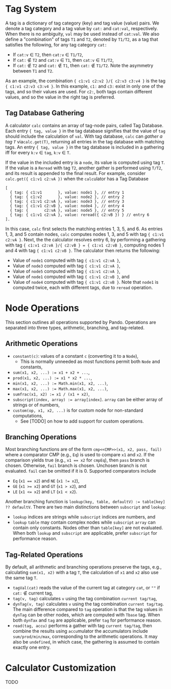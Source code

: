 # Tag System

A tag is a dictionary of tag category (key) and tag value (value) pairs.
We denote a tag category and a tag value by `cat:` and `cat:val`, respectively.
When there is no ambiguity, `val` may be used instead of `cat:val`.
We also define a "combination" of tags `T1` and `T2`, denoted by `T1/T2`, as a tag that satisfies the following, for any tag category `cat:`
- If `cat:v` ∈ `T2`, then `cat:v` ∈ `T1/T2`,
- If `cat:` ∉ `T2` and `cat:v` ∈ `T1`, then `cat:v` ∈ `T1/T2`,
- If `cat:` ∉ `T2` and `cat:` ∉ `T1`, then `cat:` ∉ `T1/T2`.
Note the asymmetry between `T1` and `T2`.

As an example, the combination `{ c1:v1 c2:v2 }/{ c2:v3 c3:v4 }` is the tag `{ c1:v1 c2:v3 c3:v4 }`.
In this example, `c1:` and `c3:` exist in only one of the tags, and so their values are used.
For `c2:`, both tags contain different values, and so the value in the right tag is preferred.

## Tag Database Gathering

A calculator `calc` contains an array of tag-node pairs, called Tag Database.
Each entry `{ tag, value }` in the tag database signifies that the value of `tag` should include the calculation of `val`.
With tag database, `calc` can *gather a tag `T`* via`calc.get(T)`, returning all entries in the tag database with matching tags.
An entry `{ tag, value }` in the tag database is included in a gathering iff for every `k:v` ∈ `tag`, `k:v` ∈ `T`.

If the value in the included entry is a `node`, its value is computed using tag `T`.
If the value is a `Reread` with tag `T2`, another gather is performed using `T/T2`, and its result is appended to the final result.
For example, consider `calc.get({ c1:v1 c2:vA })` when the `calc`ulator has a Tag Database
```
[
  { tag: { c1:v1       }, value: node1 }, // entry 1
  { tag: { c1:v2       }, value: node2 }, // entry 2
  { tag: { c1:v1 c2:vA }, value: node3 }, // entry 3
  { tag: { c1:v1 c2:vB }, value: node4 }, // entry 4
  { tag: {       c2:vA }, value: node5 }, // entry 5
  { tag: { c1:v1 c2:vA }, value: reread({ c2:vB }) } // entry 6
].
```
In this case, `calc` first selects the matching entries 1, 3, 5, and 6.
As entries 1, 3, and 5 contain nodes, `calc` computes nodes 1, 3, and 5 with tag `{ c1:v1 c2:vA }`.
Next, the the calculator resolves entry 6, by performing a gathering with tag `{ c1:v1 c2:vA }/{ c2:vB } = { c1:v1 c2:vB }`, computing nodes 1 and 4 with tag `{ c1:v1 c2:vB }`.
The calculator then returns the following:
- Value of `node1` computed with tag `{ c1:v1 c2:vA }`,
- Value of `node3` computed with tag `{ c1:v1 c2:vA }`,
- Value of `node5` computed with tag `{ c1:v1 c2:vA }`,
- Value of `node1` computed with tag `{ c1:v1 c2:vB }`, and
- Value of `node4` computed with tag `{ c1:v1 c2:vB }`.
Note that `node1` is computed twice, each with different tags, due to `reread` operation.

# Node Operations

This section outlines all operations supported by Pando.
Operations are separated into three types, arithmetic, branching, and tag-related.

## Arithmetic Operations

- `constant(c)`: values of a constant `c` (converting it to a `Node`),
  - This is normally unneeded as most functions permit both `Node` and constants,
- `sum(x1, x2, ...) := x1 + x2 + ...`,
- `prod(x1, x2, ...) := x1 * x2 * ...`,
- `min(x1, x2, ...) := Math.min(x1, x2, ...)`,
- `max(x1, x2, ...) := Math.max(x1, x2, ...)`,
- `sumfrac(x1, x2) := x1 / (x1 + x2)`,
- `subscript(index, array) := array[index]`. `array` can be either array of strings or of numbers,
- `custom(op, x1, x2, ...)` is for custom node for non-standard computations,
  - See [TODO] on how to add support for custom operations.

## Branching Operations 

Most branching functions are of the form `cmp<<CMP>>(x1, x2, pass, fail)` where a comparator CMP (e.g., `Eq`) is used to compare `x1` and `x2`.
If the comparison yields true (e.g., `x1 == x2` for `cmpEq`), then `pass` branch is chosen. Otherwise, `fail` branch is chosen.
Unchosen branch is not evaluated.
`fail` can be omitted if it is 0.
Supported comparators include
- `Eq` (`x1 == x2`) and `NE` (`x1 != x2`),
- `GE` (`x1 >= x2`) and `GT` (`x1 > x2`), and
- `LE` (`x1 <= x2`) and `LT` (`x1 < x2`).

Another branching function is `lookup(key, table, defaultV) := table[key] ?? defaultV`.
There are two main distinctions between `subscript` and `lookup`:
- `lookup` indices are strings while `subscript` indices are numbers, and
- `lookup` `table` may contain complex nodes while `subscript` `array` can contain only constants.
Nodes other than `table[key]` are not evaluated.
When both `lookup` and `subscript` are applicable, prefer `subscript` for performance reason.

## Tag-Related Operations 

By default, all arithmetic and branching operations preserve the tags, e.g., calculating `sum(x1, x2)` with a tag `T`, the calculation of `x1` and `x2` also use the same tag `T`.

- `tagVal(cat)` reads the value of the current tag at category `cat`, or `""` if `cat:` ∉ current tag,
- `tag(v, tag)` calculates `v` using the tag combination `current tag/tag`,
- `dynTag(v, tag)` calculates `v` using the tag combination `current tag/tag`. The main difference compared to `tag` operation is that the tag values in `dynTag` can be other nodes, which are computed with `Tbase` tag. When both `dynTax` and `tag` are applicable, prefer `tag` for performance reason.
- `read(tag, accu)` performs a gather with tag `current tag/tag`, then combine the results using `accu`mulator the accumulators include `sum/prod/min/max`, corresponding to the arithmetic operations. It may also be `undefined`, in which case, the gathering is assumed to contain exactly one entry.

# Calculator Customization

TODO
